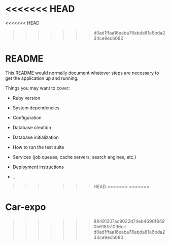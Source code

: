 <<<<<<< HEAD
=======
<<<<<<< HEAD
>>>>>>> d0ad1ffaa16eaba76abda81a6bda234ce9ecb680
# README

This README would normally document whatever steps are necessary to get the
application up and running.

Things you may want to cover:

* Ruby version

* System dependencies

* Configuration

* Database creation

* Database initialization

* How to run the test suite

* Services (job queues, cache servers, search engines, etc.)

* Deployment instructions

* ...
>>>>>>> HEAD
=======
=======
# Car-expo
>>>>>>> 88491307ac9022d74eb4690f8490b618f51096cc
>>>>>>> d0ad1ffaa16eaba76abda81a6bda234ce9ecb680
